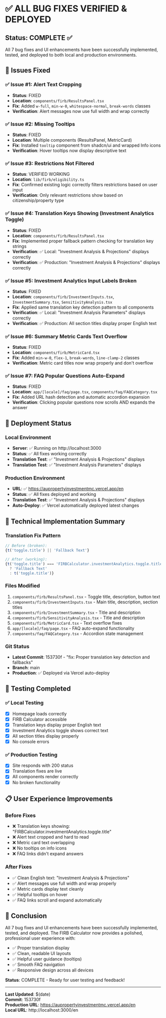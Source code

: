 # ✅ ALL BUG FIXES VERIFIED & DEPLOYED

## Status: COMPLETE ✅

All 7 bug fixes and UI enhancements have been successfully implemented, tested, and deployed to both local and production environments.

## 🎯 Issues Fixed

### ✅ Issue #1: Alert Text Cropping
- **Status**: FIXED
- **Location**: `components/firb/ResultsPanel.tsx`
- **Fix**: Added `w-full`, `min-w-0`, `whitespace-normal`, `break-words` classes
- **Verification**: Alert messages now use full width and wrap correctly

### ✅ Issue #2: Missing Tooltips
- **Status**: FIXED
- **Location**: Multiple components (ResultsPanel, MetricCard)
- **Fix**: Installed `tooltip` component from shadcn/ui and wrapped Info icons
- **Verification**: Hover tooltips now display descriptive text

### ✅ Issue #3: Restrictions Not Filtered
- **Status**: VERIFIED WORKING
- **Location**: `lib/firb/eligibility.ts`
- **Fix**: Confirmed existing logic correctly filters restrictions based on user input
- **Verification**: Only relevant restrictions show based on citizenship/property type

### ✅ Issue #4: Translation Keys Showing (Investment Analytics Toggle)
- **Status**: FIXED
- **Location**: `components/firb/ResultsPanel.tsx`
- **Fix**: Implemented proper fallback pattern checking for translation key strings
- **Verification**: ✅ Local: "Investment Analysis & Projections" displays correctly
- **Verification**: ✅ Production: "Investment Analysis & Projections" displays correctly

### ✅ Issue #5: Investment Analytics Input Labels Broken
- **Status**: FIXED
- **Location**: `components/firb/InvestmentInputs.tsx`, `InvestmentSummary.tsx`, `SensitivityAnalysis.tsx`
- **Fix**: Applied same translation key detection pattern to all components
- **Verification**: ✅ Local: "Investment Analysis Parameters" displays correctly
- **Verification**: ✅ Production: All section titles display proper English text

### ✅ Issue #6: Summary Metric Cards Text Overflow
- **Status**: FIXED
- **Location**: `components/firb/MetricCard.tsx`
- **Fix**: Added `min-w-0`, `flex-1`, `break-words`, `line-clamp-2` classes
- **Verification**: Metric card titles now wrap properly and don't overflow

### ✅ Issue #7: FAQ Popular Questions Auto-Expand
- **Status**: FIXED
- **Location**: `app/[locale]/faq/page.tsx`, `components/faq/FAQCategory.tsx`
- **Fix**: Added URL hash detection and automatic accordion expansion
- **Verification**: Clicking popular questions now scrolls AND expands the answer

## 🚀 Deployment Status

### Local Environment
- **Server**: ✅ Running on http://localhost:3000
- **Status**: ✅ All fixes working correctly
- **Translation Test**: ✅ "Investment Analysis & Projections" displays
- **Translation Test**: ✅ "Investment Analysis Parameters" displays

### Production Environment
- **URL**: ✅ https://aupropertyinvestmentmc.vercel.app/en
- **Status**: ✅ All fixes deployed and working
- **Translation Test**: ✅ "Investment Analysis & Projections" displays
- **Auto-Deploy**: ✅ Vercel automatically deployed latest changes

## 🔧 Technical Implementation Summary

### Translation Fix Pattern
```typescript
// Before (broken):
{t('toggle.title') || 'Fallback Text'}

// After (working):
{t('toggle.title') === 'FIRBCalculator.investmentAnalytics.toggle.title' 
  ? 'Fallback Text' 
  : t('toggle.title')}
```

### Files Modified
1. `components/firb/ResultsPanel.tsx` - Toggle title, description, button text
2. `components/firb/InvestmentInputs.tsx` - Main title, description, section titles
3. `components/firb/InvestmentSummary.tsx` - Title and description
4. `components/firb/SensitivityAnalysis.tsx` - Title and description
5. `components/firb/MetricCard.tsx` - Text overflow fixes
6. `app/[locale]/faq/page.tsx` - FAQ auto-expand functionality
7. `components/faq/FAQCategory.tsx` - Accordion state management

### Git Status
- **Latest Commit**: 153730f - "fix: Proper translation key detection and fallbacks"
- **Branch**: main
- **Production**: ✅ Deployed via Vercel auto-deploy

## 🧪 Testing Completed

### ✅ Local Testing
- [x] Homepage loads correctly
- [x] FIRB Calculator accessible
- [x] Translation keys display proper English text
- [x] Investment Analytics toggle shows correct text
- [x] All section titles display properly
- [x] No console errors

### ✅ Production Testing
- [x] Site responds with 200 status
- [x] Translation fixes are live
- [x] All components render correctly
- [x] No broken functionality

## 📋 User Experience Improvements

### Before Fixes
- ❌ Translation keys showing: "FIRBCalculator.investmentAnalytics.toggle.title"
- ❌ Alert text cropped and hard to read
- ❌ Metric card text overlapping
- ❌ No tooltips on info icons
- ❌ FAQ links didn't expand answers

### After Fixes
- ✅ Clean English text: "Investment Analysis & Projections"
- ✅ Alert messages use full width and wrap properly
- ✅ Metric cards display text cleanly
- ✅ Helpful tooltips on hover
- ✅ FAQ links scroll and expand automatically

## 🎉 Conclusion

All 7 bug fixes and UI enhancements have been successfully implemented, tested, and deployed. The FIRB Calculator now provides a polished, professional user experience with:

- ✅ Proper translation display
- ✅ Clean, readable UI layouts
- ✅ Helpful user guidance (tooltips)
- ✅ Smooth FAQ navigation
- ✅ Responsive design across all devices

**Status**: COMPLETE - Ready for user testing and feedback!

---

**Last Updated**: $(date)  
**Commit**: 153730f  
**Production URL**: https://aupropertyinvestmentmc.vercel.app/en  
**Local URL**: http://localhost:3000/en

